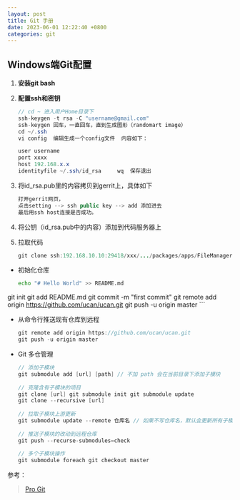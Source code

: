 ```yaml
---
layout: post
title: Git 手册
date: 2023-06-01 12:22:40 +0800
categories: git
---
```


## Windows端Git配置


1. **安装git bash**
2. **配置ssh和密钥**

   ```java
   // cd ~ 进入用户Home目录下
   ssh-keygen -t rsa -C "username@gmail.com"
   ssh-keygen 回车，一直回车，直到生成图形（randomart image） 
   cd ~/.ssh   
   vi config  编辑生成一个config文件  内容如下：   
   
   user username 
   port xxxx
   host 192.168.x.x
   identityfile ~/.ssh/id_rsa     wq  保存退出 
   ```
3. 将id_rsa.pub里的内容拷贝到gerrit上，具体如下

   ```java
   打开gerrit网页， 
   点击setting --> ssh public key --> add 添加进去 
   最后用ssh host连接是否成功。 
   ```
4. 将公钥（id_rsa.pub中的内容）添加到代码服务器上
5. 拉取代码

   ```java
   git clone ssh:192.168.10.10:29418/xxx/.../packages/apps/FileManager
   ```

+ 初始化仓库

    ```bash
    echo "# Hello World" >> README.md 
git init 
    git add README.md 
git commit -m "first commit" 
    git remote add origin https://github.com/ucan/ucan.git
git push -u origin master 
    ```

+ 从命令行推送现有仓库到远程

  ```java
  git remote add origin https://github.com/ucan/ucan.git
  git push -u origin master
  ```
  
+ Git 多仓管理

    ```java
    // 添加子模块
    git submodule add [url] [path] // 不加 path 会在当前目录下添加子模块 
        
    // 克隆含有子模块的项目
    git clone [url] git submodule init git submodule update 
    git clone --recursive [url] 
        
    // 拉取子模块上游更新
    git submodule update --remote 仓库名 // 如果不写仓库名，默认会更新所有子模块。
        
    // 推送子模块的改动到远程仓库
    git push --recurse-submodules=check 
        
    // 多个子模块操作
    git submodule foreach git checkout master 
    ```

    

参考：

> [Pro Git](https://git-scm.com/book/en/v2/Getting-Started-About-Version-Control) 